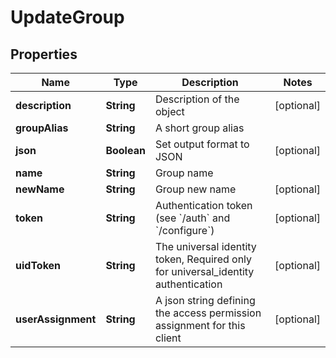

# UpdateGroup


## Properties

| Name | Type | Description | Notes |
|------------ | ------------- | ------------- | -------------|
|**description** | **String** | Description of the object |  [optional] |
|**groupAlias** | **String** | A short group alias |  |
|**json** | **Boolean** | Set output format to JSON |  [optional] |
|**name** | **String** | Group name |  |
|**newName** | **String** | Group new name |  [optional] |
|**token** | **String** | Authentication token (see &#x60;/auth&#x60; and &#x60;/configure&#x60;) |  [optional] |
|**uidToken** | **String** | The universal identity token, Required only for universal_identity authentication |  [optional] |
|**userAssignment** | **String** | A json string defining the access permission assignment for this client |  [optional] |




